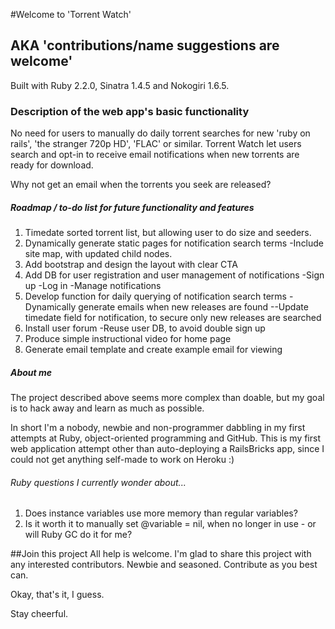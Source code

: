 #Welcome to 'Torrent Watch' 
## AKA 'contributions/name suggestions are welcome'

Built with Ruby 2.2.0, Sinatra 1.4.5 and Nokogiri 1.6.5.

### Description of the web app's basic functionality
No need for users to manually do daily torrent searches for new 'ruby on rails', 'the stranger 720p HD', 'FLAC' or similar. Torrent Watch let users search and opt-in to receive email notifications when new torrents are ready for download.  

Why not get an email when the torrents you seek are released?

##### Roadmap / to-do list for future functionality and features

1. Timedate sorted torrent list, but allowing user to do size and seeders.
2. Dynamically generate static pages for notification search terms
  -Include site map, with updated child nodes.
3. Add bootstrap and design the layout with clear CTA
4. Add DB for user registration and user management of notifications
	-Sign up
	-Log in
	-Manage notifications
5. Develop function for daily querying of notification search terms
	-Dynamically generate emails when new releases are found
		--Update timedate field for notification, to secure only new releases are searched
6. Install user forum
	-Reuse user DB, to avoid double sign up
7. Produce simple instructional video for home page
8. Generate email template and create example email for viewing

##### About me
The project described above seems more complex than doable, but my goal is to hack away and learn as much as possible.  

In short I'm a nobody, newbie and non-programmer dabbling in my first attempts at Ruby, object-oriented programming and GitHub. This is my first web application attempt other than auto-deploying a RailsBricks app, since I could not get anything self-made to work on Heroku :)

###### Ruby questions I currently wonder about... 
1. Does instance variables use more memory than regular variables?
2. Is it worth it to manually set @variable = nil, when no longer in use - or will Ruby GC do it for me?

##Join this project
All help is welcome. I'm glad to share this project with any interested contributors. Newbie and seasoned. Contribute as you best can.

Okay, that's it, I guess. 

Stay cheerful. 